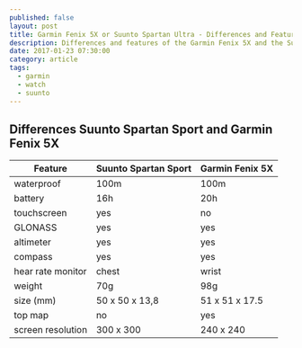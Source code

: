 ```yaml
---
published: false
layout: post
title: Garmin Fenix 5X or Suunto Spartan Ultra - Differences and Features
description: Differences and features of the Garmin Fenix 5X and the Suunto Spartan Ultra
date: 2017-01-23 07:30:00
category: article
tags:
  - garmin
  - watch
  - suunto
---
```


<h2 id="list">Differences Suunto Spartan Sport and Garmin Fenix 5X</h2>
<div class="table-responsive">
<table class="table">
<thead><tr class="tableizer-firstrow"><th>Feature</th><th>Suunto Spartan Sport</th><th>Garmin Fenix 5X</th></tr></thead><tbody>
 <tr><td>waterproof</td><td>100m</td><td>100m</td></tr>
 <tr><td>battery</td><td>16h</td><td>20h</td></tr>
 <tr><td>touchscreen</td><td>yes</td><td>no</td></tr>
 <tr><td>GLONASS</td><td>yes</td><td>yes</td></tr>
 <tr><td>altimeter</td><td>yes</td><td>yes</td></tr>
 <tr><td>compass</td><td>yes</td><td>yes</td></tr>
 <tr><td>hear rate monitor</td><td>chest</td><td>wrist</td></tr>
 <tr><td>weight</td><td>70g</td><td>98g</td></tr>
 <tr><td>size (mm)</td><td>50 x 50 x 13,8</td><td>51 x 51 x 17.5</td></tr>
 <tr><td>top map</td><td>no</td><td>yes</td></tr>
 <tr><td>screen resolution</td><td>300 x 300</td><td>240 x 240</td></tr>
</tbody></table>
</div>
